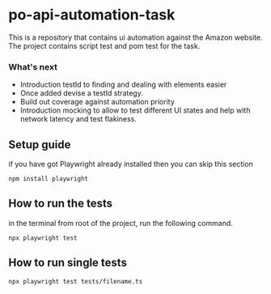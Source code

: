 # po-api-automation-task
This is a repository that contains ui automation against the Amazon website. The project contains script test and pom test for the task. 
### What's next
- Introduction testId to finding and dealing with elements easier
- Once added devise a testId strategy.
- Build out coverage against automation priority
- Introduction mocking to allow to test different UI states and help with network latency and test flakiness. 

## Setup guide
if you have got Playwright already installed then you can skip this section
```
npm install playwright
```

## How to run the tests
in the terminal from root of the project, run the following command.
```
npx playwright test
```


## How to run single tests
```
npx playwright test tests/filename.ts
```
    

 

